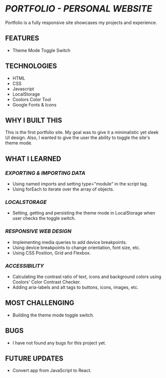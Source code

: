 # _PORTFOLIO - PERSONAL WEBSITE_

Portfolio is a fully responsive site showcases my projects and experience.

## FEATURES

- Theme Mode Toggle Switch

## TECHNOLOGIES

- HTML
- CSS
- Javascript
- LocalStorage
- Coolors Color Tool
- Google Fonts & Icons

## WHY I BUILT THIS

This is the first portfolio site. My goal was to give it a minimalistic yet sleek UI design. Also, I wanted to give the user the ability to toggle the site's theme mode.

## WHAT I LEARNED

### _EXPORTING & IMPORTING DATA_

- Using named imports and setting type="module" in the script tag.
- Using forEach to iterate over the array of objects.

### _LOCALSTORAGE_

- Setting, getting and persisting the theme mode in LocalStorage when user checks the toggle switch.

### _RESPONSIVE WEB DESIGN_

- Implementing media queries to add device breakpoints.
- Using device breakpoints to change orientation, font size, etc.
- Using CSS Position, Grid and Flexbox.

### _ACCESSIBILITY_

- Calculating the contrast ratio of text, icons and background colors using Coolors' Color Contrast Checker.
- Adding aria-labels and alt tags to buttons, icons, images, etc.

## MOST CHALLENGING

- Building the theme mode toggle switch.

## BUGS

- I have not found any bugs for this project yet.

## FUTURE UPDATES

- Convert app from JavaScript to React.
